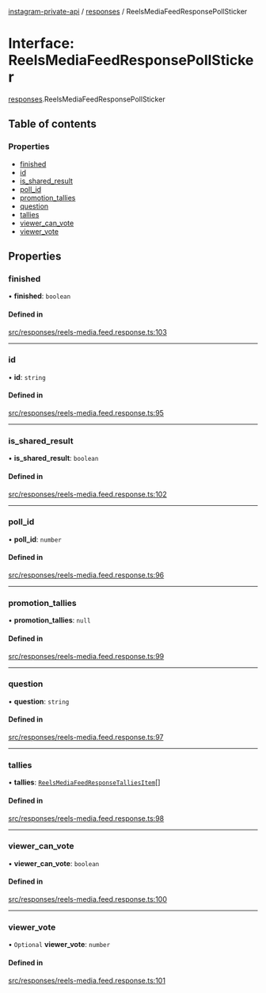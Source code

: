 [instagram-private-api](../../README.md) / [responses](../../modules/responses.md) / ReelsMediaFeedResponsePollSticker

# Interface: ReelsMediaFeedResponsePollSticker

[responses](../../modules/responses.md).ReelsMediaFeedResponsePollSticker

## Table of contents

### Properties

- [finished](ReelsMediaFeedResponsePollSticker.md#finished)
- [id](ReelsMediaFeedResponsePollSticker.md#id)
- [is\_shared\_result](ReelsMediaFeedResponsePollSticker.md#is_shared_result)
- [poll\_id](ReelsMediaFeedResponsePollSticker.md#poll_id)
- [promotion\_tallies](ReelsMediaFeedResponsePollSticker.md#promotion_tallies)
- [question](ReelsMediaFeedResponsePollSticker.md#question)
- [tallies](ReelsMediaFeedResponsePollSticker.md#tallies)
- [viewer\_can\_vote](ReelsMediaFeedResponsePollSticker.md#viewer_can_vote)
- [viewer\_vote](ReelsMediaFeedResponsePollSticker.md#viewer_vote)

## Properties

### finished

• **finished**: `boolean`

#### Defined in

[src/responses/reels-media.feed.response.ts:103](https://github.com/Nerixyz/instagram-private-api/blob/4971f34/src/responses/reels-media.feed.response.ts#L103)

___

### id

• **id**: `string`

#### Defined in

[src/responses/reels-media.feed.response.ts:95](https://github.com/Nerixyz/instagram-private-api/blob/4971f34/src/responses/reels-media.feed.response.ts#L95)

___

### is\_shared\_result

• **is\_shared\_result**: `boolean`

#### Defined in

[src/responses/reels-media.feed.response.ts:102](https://github.com/Nerixyz/instagram-private-api/blob/4971f34/src/responses/reels-media.feed.response.ts#L102)

___

### poll\_id

• **poll\_id**: `number`

#### Defined in

[src/responses/reels-media.feed.response.ts:96](https://github.com/Nerixyz/instagram-private-api/blob/4971f34/src/responses/reels-media.feed.response.ts#L96)

___

### promotion\_tallies

• **promotion\_tallies**: ``null``

#### Defined in

[src/responses/reels-media.feed.response.ts:99](https://github.com/Nerixyz/instagram-private-api/blob/4971f34/src/responses/reels-media.feed.response.ts#L99)

___

### question

• **question**: `string`

#### Defined in

[src/responses/reels-media.feed.response.ts:97](https://github.com/Nerixyz/instagram-private-api/blob/4971f34/src/responses/reels-media.feed.response.ts#L97)

___

### tallies

• **tallies**: [`ReelsMediaFeedResponseTalliesItem`](ReelsMediaFeedResponseTalliesItem.md)[]

#### Defined in

[src/responses/reels-media.feed.response.ts:98](https://github.com/Nerixyz/instagram-private-api/blob/4971f34/src/responses/reels-media.feed.response.ts#L98)

___

### viewer\_can\_vote

• **viewer\_can\_vote**: `boolean`

#### Defined in

[src/responses/reels-media.feed.response.ts:100](https://github.com/Nerixyz/instagram-private-api/blob/4971f34/src/responses/reels-media.feed.response.ts#L100)

___

### viewer\_vote

• `Optional` **viewer\_vote**: `number`

#### Defined in

[src/responses/reels-media.feed.response.ts:101](https://github.com/Nerixyz/instagram-private-api/blob/4971f34/src/responses/reels-media.feed.response.ts#L101)
